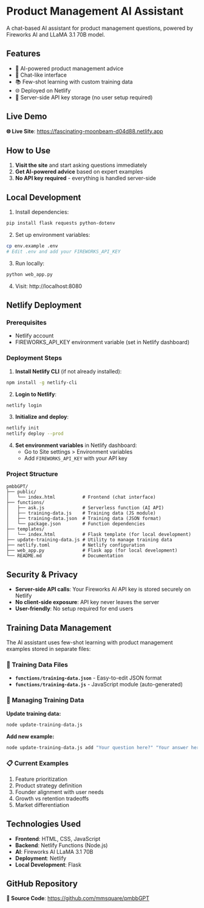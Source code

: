 # Product Management AI Assistant

A chat-based AI assistant for product management questions, powered by Fireworks AI and LLaMA 3.1 70B model.

## Features

- 🤖 AI-powered product management advice
- 💬 Chat-like interface
- 📚 Few-shot learning with custom training data
- 🌐 Deployed on Netlify
- 🔑 Server-side API key storage (no user setup required)

## Live Demo

**🌐 Live Site**: https://fascinating-moonbeam-d04d88.netlify.app

## How to Use

1. **Visit the site** and start asking questions immediately
2. **Get AI-powered advice** based on expert examples
3. **No API key required** - everything is handled server-side

## Local Development

1. Install dependencies:
```bash
pip install flask requests python-dotenv
```

2. Set up environment variables:
```bash
cp env.example .env
# Edit .env and add your FIREWORKS_API_KEY
```

3. Run locally:
```bash
python web_app.py
```

4. Visit: http://localhost:8080

## Netlify Deployment

### Prerequisites
- Netlify account
- FIREWORKS_API_KEY environment variable (set in Netlify dashboard)

### Deployment Steps

1. **Install Netlify CLI** (if not already installed):
```bash
npm install -g netlify-cli
```

2. **Login to Netlify**:
```bash
netlify login
```

3. **Initialize and deploy**:
```bash
netlify init
netlify deploy --prod
```

4. **Set environment variables** in Netlify dashboard:
   - Go to Site settings > Environment variables
   - Add `FIREWORKS_API_KEY` with your API key

### Project Structure

```
pmbbGPT/
├── public/
│   └── index.html          # Frontend (chat interface)
├── functions/
│   ├── ask.js              # Serverless function (AI API)
│   ├── training-data.js    # Training data (JS module)
│   ├── training-data.json  # Training data (JSON format)
│   └── package.json        # Function dependencies
├── templates/
│   └── index.html          # Flask template (for local development)
├── update-training-data.js # Utility to manage training data
├── netlify.toml            # Netlify configuration
├── web_app.py              # Flask app (for local development)
└── README.md               # Documentation
```

## Security & Privacy

- **Server-side API calls**: Your Fireworks AI API key is stored securely on Netlify
- **No client-side exposure**: API key never leaves the server
- **User-friendly**: No setup required for end users

## Training Data Management

The AI assistant uses few-shot learning with product management examples stored in separate files:

### 📁 Training Data Files
- **`functions/training-data.json`** - Easy-to-edit JSON format
- **`functions/training-data.js`** - JavaScript module (auto-generated)

### 🔧 Managing Training Data

**Update training data:**
```bash
node update-training-data.js
```

**Add new example:**
```bash
node update-training-data.js add "Your question here?" "Your answer here."
```

### 📋 Current Examples
1. Feature prioritization
2. Product strategy definition  
3. Founder alignment with user needs
4. Growth vs retention tradeoffs
5. Market differentiation

## Technologies Used

- **Frontend**: HTML, CSS, JavaScript
- **Backend**: Netlify Functions (Node.js)
- **AI**: Fireworks AI LLaMA 3.1 70B
- **Deployment**: Netlify
- **Local Development**: Flask

## GitHub Repository

**📁 Source Code**: https://github.com/mmsquare/pmbbGPT 